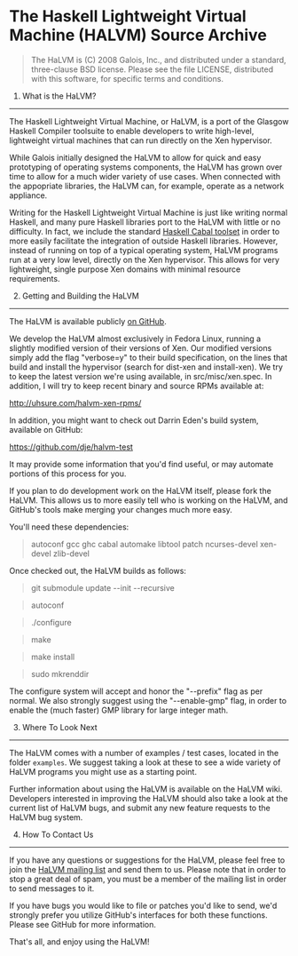 The Haskell Lightweight Virtual Machine (HALVM) Source Archive
==============================================================

> The HaLVM is (C) 2008 Galois, Inc., and distributed under a standard,
> three-clause BSD license. Please see the file LICENSE, distributed with
> this software, for specific terms and conditions.

1. What is the HaLVM?
---------------------

The Haskell Lightweight Virtual Machine, or HaLVM, is a port of the Glasgow
Haskell Compiler toolsuite to enable developers to write high-level, lightweight
virtual machines that can run directly on the Xen hypervisor.

While Galois initially designed the HaLVM to allow for quick and easy
prototyping of operating systems components, the HaLVM has grown over time to
allow for a much wider variety of use cases. When connected with the appopriate
libraries, the HaLVM can, for example, operate as a network appliance.

Writing for the Haskell Lightweight Virtual Machine is just like writing
normal Haskell, and many pure Haskell libraries port to the HaLVM with little
or no difficulty. In fact, we include the standard
[Haskell Cabal toolset](http://www.haskell.org/cabal/) in order to more easily
facilitate the integration of outside Haskell libraries. However, instead of
running on top of a typical operating system, HaLVM programs run at a very low
level, directly on the Xen hypervisor. This allows for very lightweight, single
purpose Xen domains with minimal resource requirements.

2. Getting and Building the HaLVM
---------------------------------

The HaLVM is available publicly [on GitHub](http://github.org/GaloisInc/HaLVM).

We develop the HaLVM almost exclusively in Fedora Linux, running a slightly
modified version of their versions of Xen. Our modified versions simply add
the flag "verbose=y" to their build specification, on the lines that build
and install the hypervisor (search for dist-xen and install-xen). We try to
keep the latest version we're using available, in src/misc/xen.spec. In
addition, I will try to keep recent binary and source RPMs available at:

  http://uhsure.com/halvm-xen-rpms/

In addition, you might want to check out Darrin Eden's build system,
available on GitHub:

  https://github.com/dje/halvm-test

It may provide some information that you'd find useful, or may automate portions
of this process for you.

If you plan to do development work on the HaLVM itself, please fork the HaLVM.
This allows us to more easily tell who is working on the HaLVM, and GitHub's
tools make merging your changes much more easy.

You'll need these dependencies:

> autoconf gcc ghc cabal automake libtool patch ncurses-devel xen-devel zlib-devel

Once checked out, the HaLVM builds as follows:

> git submodule update --init --recursive

> autoconf

> ./configure

> make

> make install

> sudo mkrenddir

The configure system will accept and honor the "--prefix" flag as per
normal. We also strongly suggest using the "--enable-gmp" flag, in order
to enable the (much faster) GMP library for large integer math.

3. Where To Look Next
---------------------

The HaLVM comes with a number of examples / test cases, located in the folder
`examples`. We suggest taking a look at these to see a wide variety of HaLVM
programs you might use as a starting point.

Further information about using the HaLVM is available on the HaLVM wiki.
Developers interested in improving the HaLVM should also take a look at the
current list of HaLVM bugs, and submit any new feature requests to the
HaLVM bug system.

4. How To Contact Us
--------------------

If you have any questions or suggestions for the HaLVM, please feel free to
join the [HaLVM mailing list](http://community.galois.com/mailman/listinfo/halvm-devel)
and send them to us. Please note that in order to stop a great deal of spam,
you must be a member of the mailing list in order to send messages to it.

If you have bugs you would like to file or patches you'd like to send, we'd
strongly prefer you utilize GitHub's interfaces for both these functions. Please
see GitHub for more information.

That's all, and enjoy using the HaLVM!
